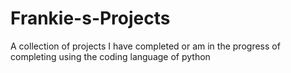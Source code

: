 # Frankie-s-Projects
A collection of projects I have completed or am in the progress of completing using the coding language of python
